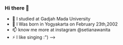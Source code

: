 ### Hi there 👋
- 🌱 I  studied at Gadjah Mada University
- 🤔 I Was born in Yogyakarta on February 23th,2002
- 📫 know me more at instagram @setianawanita
- ⚡ I like singing :")
-->

<!--
**setianawanita/setianawanita** is a ✨ _special_ ✨ repository because its `README.md` (this file) appears on your GitHub profile.


